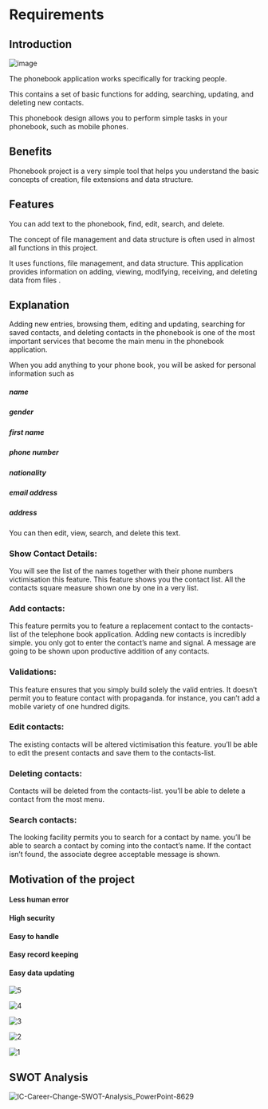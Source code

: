 
# Requirements
## Introduction 

![image](https://user-images.githubusercontent.com/69079580/115004561-8eb5f480-9ec4-11eb-9a80-c0787fafb8e8.png)


The phonebook application works specifically for tracking people. 

This  contains a set of basic functions for adding, searching, updating, and deleting new contacts. 

This phonebook design allows you to perform simple tasks in your phonebook, such as mobile phones. 

## Benefits
Phonebook project is a very simple tool that helps you understand the basic concepts of creation, file extensions and data structure.

## Features

You can add text to the phonebook, find, edit, search, and delete. 

The concept of file management and data structure is often used in almost all functions in this project.

It uses functions, file management, and data structure. This application provides information on adding, viewing, modifying, receiving, and deleting data from files . 

## Explanation 

Adding new entries, browsing them, editing and updating, searching for saved contacts, and deleting contacts in the phonebook is one of the most important services that become the main menu in the phonebook application.


When you add anything to your phone book, you will be asked for personal information such as
  #####  name
  #####  gender
  #####  first name
  #####  phone number
  #####  nationality
  ##### email address
  ##### address 

You can then edit, view, search, and delete this text.


### Show Contact Details: 
You will see the list of the names together with their phone numbers victimisation this feature. This feature shows you the contact list. All the contacts square measure shown one by one in a very list.

### Add contacts: 
This feature permits you to feature a replacement contact to the contacts-list of the telephone book application. Adding new contacts is incredibly simple. you only got to enter the contact’s name and signal. A message are going to be shown upon productive addition of any contacts.


### Validations:
This feature ensures that you simply build solely the valid entries. It doesn’t permit you to feature contact with propaganda. for instance, you can’t add a mobile variety of one hundred digits.

### Edit contacts:
The existing contacts will be altered victimisation this feature. you’ll be able to edit the present contacts and save them to the contacts-list.

### Deleting contacts:
Contacts will be deleted from the contacts-list. you’ll be able to delete a contact from the most menu.

### Search contacts:
The looking facility permits you to search for a contact by name. you’ll be able to search a contact by coming into the contact’s name. If the contact isn’t found, the associate degree acceptable message is shown.

## Motivation of the project


 #### Less human error
 #### High security
 #### Easy to handle
 #### Easy record keeping
 #### Easy data updating
 


![5](https://user-images.githubusercontent.com/69079580/115001029-f1a58c80-9ec0-11eb-8484-38a6845dd511.gif)


![4](https://user-images.githubusercontent.com/69079580/115001038-f4a07d00-9ec0-11eb-87d3-369d36c4a474.gif)


![3](https://user-images.githubusercontent.com/69079580/115001046-f5391380-9ec0-11eb-98f3-91b515d962a6.gif)


![2](https://user-images.githubusercontent.com/69079580/115001049-f66a4080-9ec0-11eb-8a1b-65d6f5596886.gif)


![1](https://user-images.githubusercontent.com/69079580/115001051-f702d700-9ec0-11eb-9301-91c2a07a69b0.gif)


## SWOT Analysis

![IC-Career-Change-SWOT-Analysis_PowerPoint-8629](https://user-images.githubusercontent.com/69079580/115004825-dccaf800-9ec4-11eb-973f-2ab66c7b35fb.jpg)

